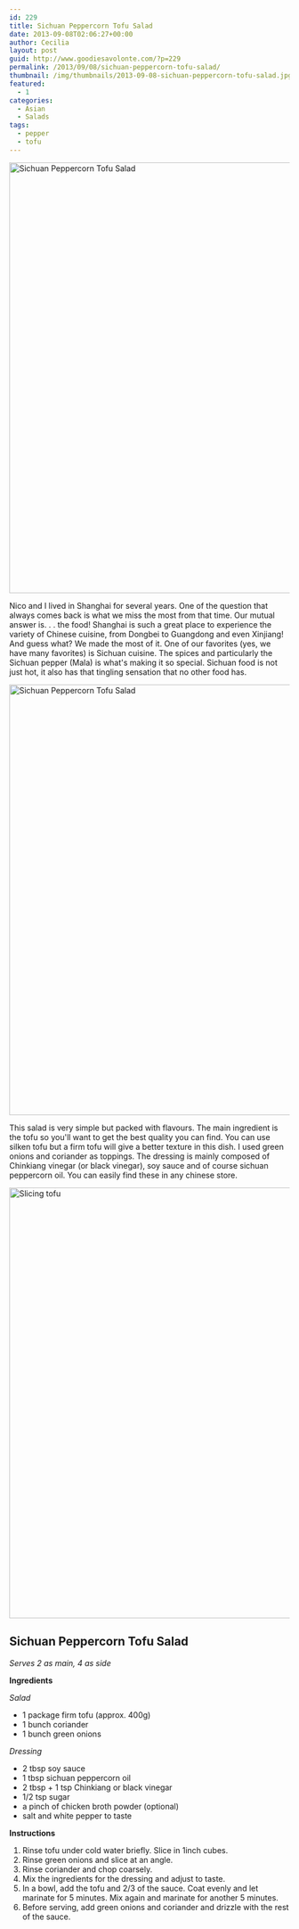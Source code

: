 ```yaml
---
id: 229
title: Sichuan Peppercorn Tofu Salad
date: 2013-09-08T02:06:27+00:00
author: Cecilia
layout: post
guid: http://www.goodiesavolonte.com/?p=229
permalink: /2013/09/08/sichuan-peppercorn-tofu-salad/
thumbnail: /img/thumbnails/2013-09-08-sichuan-peppercorn-tofu-salad.jpg
featured:
  - 1
categories:
  - Asian
  - Salads
tags:
  - pepper
  - tofu
---
```

<input class="jpibfi" type="hidden" />

[<img class="alignnone size-full wp-image-234" alt="Sichuan Peppercorn Tofu Salad" src="http://www.goodiesavolonte.com/wp-content/uploads/2013/09/IMG_5249.jpg" width="552" height="773" />](http://www.goodiesavolonte.com/wp-content/uploads/2013/09/IMG_5249.jpg)

Nico and I lived in Shanghai for several years. One of the question that always comes back is what we miss the most from that time. Our mutual answer is. . . the food! Shanghai is such a great place to experience the variety of Chinese cuisine, from Dongbei to Guangdong and even Xinjiang! And guess what? We made the most of it. One of our favorites (yes, we have many favorites) is Sichuan cuisine. The spices and particularly the Sichuan pepper (Mala) is what's making it so special. Sichuan food is not just hot, it also has that tingling sensation that no other food has.

[<img class="alignnone size-full wp-image-235" alt="Sichuan Peppercorn Tofu Salad" src="http://www.goodiesavolonte.com/wp-content/uploads/2013/09/IMG_5252.jpg" width="552" height="773" />](http://www.goodiesavolonte.com/wp-content/uploads/2013/09/IMG_5252.jpg)

This salad is very simple but packed with flavours. The main ingredient is the tofu so you'll want to get the best quality you can find. You can use silken tofu but a firm tofu will give a better texture in this dish. I used green onions and coriander as toppings. The dressing is mainly composed of Chinkiang vinegar (or black vinegar), soy sauce and of course sichuan peppercorn oil. You can easily find these in any chinese store.

<!--more-->

[<img class="alignnone size-full wp-image-233" alt="Slicing tofu" src="http://www.goodiesavolonte.com/wp-content/uploads/2013/09/IMG_5235.jpg" width="552" height="773" />](http://www.goodiesavolonte.com/wp-content/uploads/2013/09/IMG_5235.jpg)

<div class="recipe-box">
  <h2 class="recipe-title">
    Sichuan Peppercorn Tofu Salad
  </h2>
  
  <p>
    <em>Serves 2 as main, 4 as side</em>
  </p>
  
  <p>
    <strong>Ingredients</strong>
  </p>
  
  <p>
    <em>Salad</em>
  </p>
  
  <ul>
    <li>
      1 package firm tofu (approx. 400g)
    </li>
    <li>
      1 bunch coriander
    </li>
    <li>
      1 bunch green onions
    </li>
  </ul>
  
  <p>
    <em>Dressing</em>
  </p>
  
  <ul>
    <li>
      2 tbsp soy sauce
    </li>
    <li>
      1 tbsp sichuan peppercorn oil
    </li>
    <li>
      2 tbsp + 1 tsp Chinkiang or black vinegar
    </li>
    <li>
      1/2 tsp sugar
    </li>
    <li>
      a pinch of chicken broth powder (optional)
    </li>
    <li>
      salt and white pepper to taste
    </li>
  </ul>
  
  <p>
    <strong>Instructions</strong>
  </p>
  
  <ol>
    <li>
      <span style="line-height: 14px;">Rinse tofu under cold water briefly. Slice in 1inch cubes.</span>
    </li>
    <li>
      Rinse green onions and slice at an angle.
    </li>
    <li>
      Rinse coriander and chop coarsely.
    </li>
    <li>
      Mix the ingredients for the dressing and adjust to taste.
    </li>
    <li>
      In a bowl, add the tofu and 2/3 of the sauce. Coat evenly and let marinate for 5 minutes. Mix again and marinate for another 5 minutes.
    </li>
    <li>
      Before serving, add green onions and coriander and drizzle with the rest of the sauce.
    </li>
  </ol>
</div>